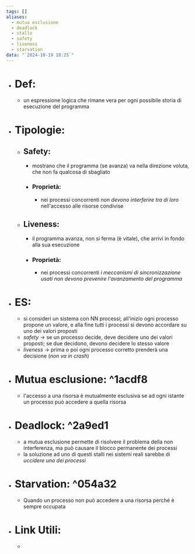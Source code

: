 ```yaml
---
tags: []
aliases:
  - mutua esclusione
  - deadlock
  - stallo
  - safety
  - liveness
  - starvation
data: "`2024-10-19 18:25`"
---
```

- # Def:
	- un espressione logica che rimane vera per ogni possibile storia di esecuzione del programma
- # Tipologie:
	- ## Safety:
		- mostrano che il programma (se avanza) va nella direzione voluta, che non fa qualcosa di sbagliato
		- ### Proprietà:
			- nei processi concorrenti _non devono interferire tra di loro_ nell'accesso alle risorse condivise
	- ## Liveness:
		- il programma avanza, non si ferma (è vitale), che arrivi in fondo alla sua esecuzione
		- ### Proprietà:
			- nei processi concorrenti _i meccanismi di sincronizzazione usati non devono prevenire l'avanzamento del programma_ 
- # ES:
	- si consideri un sistema con NN processi; all'inizio ogni processo propone un valore, e alla fine tutti i processi si devono accordare su uno dei valori proposti
	- _safety_ $\to$ se un processo decide, deve decidere uno dei valori proposti; se due decidono, devono decidere lo stesso valore
	- _liveness_ $\to$ prima o poi ogni processo corretto prenderà una decisione (_non va in crash_)
- # Mutua esclusione: ^1acdf8
	- l'accesso a una risorsa è mutualmente esclusiva se ad ogni istante un processo può accedere a quella risorsa
- # Deadlock: ^2a9ed1
	- a mutua esclusione permette di risolvere il problema della non interferenza, ma può causare il blocco permanente dei processi
	- la soluzione ad uno di questi stalli nei sistemi reali sarebbe di _uccidere uno dei processi_ 
- # Starvation: ^054a32
	- Quando un processo non può accedere a una risorsa perché è sempre occupata
- # Link Utili:
	- 